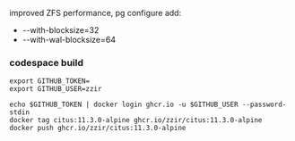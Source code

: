 improved ZFS performance, pg configure add:

* --with-blocksize=32
* --with-wal-blocksize=64

### codespace build

```
export GITHUB_TOKEN=
export GITHUB_USER=zzir

echo $GITHUB_TOKEN | docker login ghcr.io -u $GITHUB_USER --password-stdin
docker tag citus:11.3.0-alpine ghcr.io/zzir/citus:11.3.0-alpine
docker push ghcr.io/zzir/citus:11.3.0-alpine
```